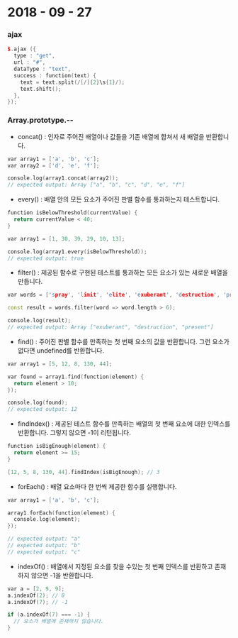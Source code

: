 # 2018 - 09 - 27


### ajax
```cpp
$.ajax ({
  type : "get",
  url : "#",
  dataType : "text",
  success : function(text) {
    text = text.split(/[/]{2}\s{1}/);
    text.shift();
  },
});
```


### Array.prototype.--

- concat() : 인자로 주어진 배열이나 값들을 기존 배열에 합쳐서 새 배열을 반환합니다.
```cpp
var array1 = ['a', 'b', 'c'];
var array2 = ['d', 'e', 'f'];

console.log(array1.concat(array2));
// expected output: Array ["a", "b", "c", "d", "e", "f"]
```

- every() : 배열 안의 모든 요소가 주어진 판별 함수를 통과하는지 테스트합니다.
```cpp
function isBelowThreshold(currentValue) {
  return currentValue < 40;
}

var array1 = [1, 30, 39, 29, 10, 13];

console.log(array1.every(isBelowThreshold));
// expected output: true

```

- filter() : 제공된 함수로 구현된 테스트를 통과하는 모든 요소가 있는 새로운 배열을 만듭니다.
```cpp
var words = ['spray', 'limit', 'elite', 'exuberant', 'destruction', 'present'];

const result = words.filter(word => word.length > 6);

console.log(result);
// expected output: Array ["exuberant", "destruction", "present"]

```


- find() : 주어진 판별 함수를 만족하는 첫 번째 요소의 값을 반환합니다. 그런 요소가 없다면 undefined를 반환합니다.
```cpp
var array1 = [5, 12, 8, 130, 44];

var found = array1.find(function(element) {
  return element > 10;
});

console.log(found);
// expected output: 12
```

- findIndex() : 제공된 테스트 함수를 만족하는 배열의 첫 번째 요소에 대한 인덱스를 반환합니다. 그렇지 않으면 -1이 리턴됩니다.
```cpp
function isBigEnough(element) {
  return element >= 15;
}

[12, 5, 8, 130, 44].findIndex(isBigEnough); // 3
```

- forEach() : 배열 요소마다 한 번씩 제공한 함수를 실행합니다.
```cpp
var array1 = ['a', 'b', 'c'];

array1.forEach(function(element) {
  console.log(element);
});

// expected output: "a"
// expected output: "b"
// expected output: "c"
```

- indexOf() : 배열에서 지정된 요소를 찾을 수있는 첫 번째 인덱스를 반환하고 존재하지 않으면 -1을 반환합니다.
```cpp
var a = [2, 9, 9];
a.indexOf(2); // 0
a.indexOf(7); // -1

if (a.indexOf(7) === -1) {
  // 요소가 배열에 존재하지 않습니다.
}
```
